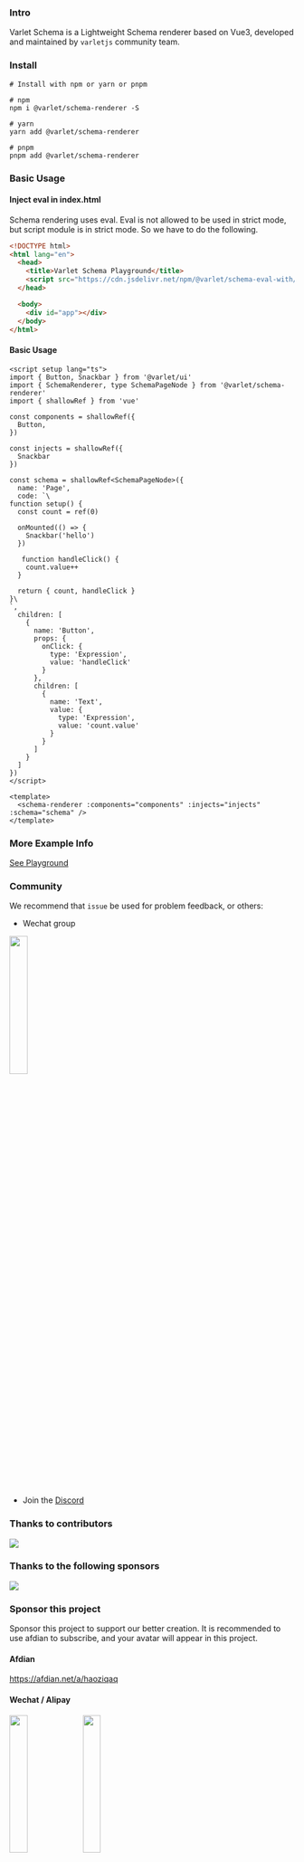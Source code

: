 ### Intro

Varlet Schema is a Lightweight Schema renderer based on Vue3, developed and maintained by `varletjs` community team.


### Install

```shell
# Install with npm or yarn or pnpm

# npm
npm i @varlet/schema-renderer -S

# yarn
yarn add @varlet/schema-renderer

# pnpm
pnpm add @varlet/schema-renderer
```

### Basic Usage

#### Inject eval in index.html

Schema rendering uses eval. Eval is not allowed to be used in strict mode, but script module is in strict mode.
So we have to do the following.

```html
<!DOCTYPE html>
<html lang="en">
  <head>
    <title>Varlet Schema Playground</title>
    <script src="https://cdn.jsdelivr.net/npm/@varlet/schema-eval-with/index.js"></script>
  </head>

  <body>
    <div id="app"></div>
  </body>
</html>
```

#### Basic Usage

```vue
<script setup lang="ts">
import { Button, Snackbar } from '@varlet/ui'
import { SchemaRenderer, type SchemaPageNode } from '@varlet/schema-renderer'
import { shallowRef } from 'vue'

const components = shallowRef({
  Button,
})

const injects = shallowRef({
  Snackbar
})

const schema = shallowRef<SchemaPageNode>({
  name: 'Page',
  code: `\
function setup() {
  const count = ref(0)

  onMounted(() => {
    Snackbar('hello')
  })

   function handleClick() {
    count.value++
  }

  return { count, handleClick }
}\
`,
  children: [
    {
      name: 'Button',
      props: {
        onClick: {
          type: 'Expression',
          value: 'handleClick'
        }
      },
      children: [
        {
          name: 'Text',
          value: {
            type: 'Expression',
            value: 'count.value'
          }
        }
      ]
    }
  ]
})
</script>

<template>
  <schema-renderer :components="components" :injects="injects" :schema="schema" />
</template>
```

### More Example Info

[See Playground](https://github.com/varletjs/varlet-schema/tree/main/packages/varlet-schema-playground)

### Community

We recommend that `issue` be used for problem feedback, or others:

* Wechat group 

<img style="width: 25%" src="https://cdn.jsdelivr.net/gh/varletjs/varlet-static/community.png" />

* Join the [Discord](https://discord.gg/Dmb8ydBHkw)

### Thanks to contributors

<a href="https://github.com/varletjs/varlet-schema/graphs/contributors">
  <img src="https://contrib.rocks/image?repo=varletjs/varlet-schema" />
</a>

### Thanks to the following sponsors

<a href="https://cdn.jsdelivr.net/gh/varletjs/varlet-static/sponsorkit/sponsors.svg">
  <img src="https://cdn.jsdelivr.net/gh/varletjs/varlet-static/sponsorkit/sponsors.svg">
</a>

### Sponsor this project

Sponsor this project to support our better creation. It is recommended to use afdian to subscribe, and your avatar will appear in this project.

#### Afdian

<a href="https://afdian.net/a/haoziqaq">https://afdian.net/a/haoziqaq</a>

#### Wechat / Alipay

<img style="width: 25%" src="https://cdn.jsdelivr.net/gh/varletjs/varlet-static/wechat.jpg" />
<img style="width: 25%" src="https://cdn.jsdelivr.net/gh/varletjs/varlet-static/alipay.jpg" />
